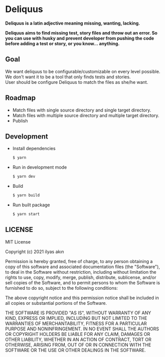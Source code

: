 # Deliquus

**Deliquus is a latin adjective meaning missing, wanting, lacking.**

**Deliquus aims to find missing test, story files and throw out an error. So you can use with husky and prevent developer from pushing the code before adding a test or story, or you know... anything.**

## Goal

We want deliquus to be configurable/customizable on every level possible.  
We don't want it to be a tool that only finds tests and stories.  
User should be configure Deliquus to match the files as she/he want.

## Roadmap

- Match files with single source directory and single target directory.
- Match files with multiple source directory and multiple target directory.
- Publish

## Development

- Install dependencies

  ```bash
  $ yarn
  ```

- Run in development mode

  ```bash
  $ yarn dev
  ```

- Build

  ```bash
  $ yarn build
  ```

- Run built package

  ```bash
  $ yarn start
  ```

## LICENSE

MIT License

Copyright (c) 2021 ilyas akın

Permission is hereby granted, free of charge, to any person obtaining a copy
of this software and associated documentation files (the "Software"), to deal
in the Software without restriction, including without limitation the rights
to use, copy, modify, merge, publish, distribute, sublicense, and/or sell
copies of the Software, and to permit persons to whom the Software is
furnished to do so, subject to the following conditions:

The above copyright notice and this permission notice shall be included in all
copies or substantial portions of the Software.

THE SOFTWARE IS PROVIDED "AS IS", WITHOUT WARRANTY OF ANY KIND, EXPRESS OR
IMPLIED, INCLUDING BUT NOT LIMITED TO THE WARRANTIES OF MERCHANTABILITY,
FITNESS FOR A PARTICULAR PURPOSE AND NONINFRINGEMENT. IN NO EVENT SHALL THE
AUTHORS OR COPYRIGHT HOLDERS BE LIABLE FOR ANY CLAIM, DAMAGES OR OTHER
LIABILITY, WHETHER IN AN ACTION OF CONTRACT, TORT OR OTHERWISE, ARISING FROM,
OUT OF OR IN CONNECTION WITH THE SOFTWARE OR THE USE OR OTHER DEALINGS IN THE
SOFTWARE.

